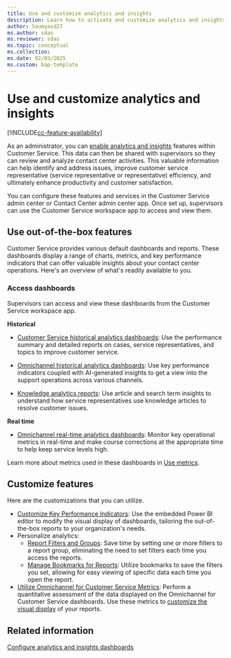 ```yaml
---
title: Use and customize analytics and insights
description: Learn how to activate and customize analytics and insights in Customer Service to boost contact center efficiency and improve customer satisfaction.
author: Soumyasd27
ms.author: sdas
ms.reviewer: sdas
ms.topic: conceptual 
ms.collection: 
ms.date: 02/03/2025
ms.custom: bap-template
---
```


# Use and customize analytics and insights

[!INCLUDE[cc-feature-availability](../../includes/cc-feature-availability.md)]


As an administrator, you can [enable analytics and insights](configure-customer-service-analytics-insights-csh.md#configure-analytics-and-insights-dashboards) features within Customer Service. This data can then be shared with supervisors so they can review and analyze contact center activities. This valuable information can help identify and address issues, improve customer service representative (service representative or representative) efficiency, and ultimately enhance productivity and customer satisfaction.

You can configure these features and services in the Customer Service admin center or Contact Center admin center app. Once set up, supervisors can use the Customer Service workspace app to access and view them.

## Use out-of-the-box features

Customer Service provides various default dashboards and reports. These dashboards display a range of charts, metrics, and key performance indicators that can offer valuable insights about your contact center operations. Here's an overview of what's readily available to you.

### Access dashboards

Supervisors can access and view these dashboards from the Customer Service workspace app.

**Historical**

- [Customer Service historical analytics dashboards](../use/customer-service-analytics-insights-csh.md#customer-service-historical-analytics-reports): Use the performance summary and detailed reports on cases, service representatives, and topics to improve customer service.

- [Omnichannel historical analytics dashboards](../use/omnichannel-analytics-insights.md): Use key performance indicators coupled with AI-generated insights to get a view into the support operations across various channels.

- [Knowledge analytics reports](../use/knowledge-search-analytics-cs.md): Use article and search term insights to understand how service representatives use knowledge articles to resolve customer issues.

**Real time**

- [Omnichannel real-time analytics dashboards](../use/intro-realtime-analytics-dashboard.md#overview-of-omnichannel-real-time-analytics-dashboard): Monitor key operational metrics in real-time and make course corrections at the appropriate time to help keep service levels high.

Learn more about metrics used in these dashboards in [Use metrics](../use/oc-metrics-dimensions.md).

## Customize features

Here are the customizations that you can utilize.

- [Customize Key Performance Indicators](../use/customize-reports.md#customize-visual-display): Use the embedded Power BI editor to modify the visual display of dashboards, tailoring the out-of-the-box reports to your organization's needs.
- Personalize analytics:
  - [Report Filters and Groups](../use/report-filters-groups.md#report-filters-and-groups): Save time by setting one or more filters to a report group, eliminating the need to set filters each time you access the reports.
  - [Manage Bookmarks for Reports](../use/manage-bookmarks.md#manage-bookmarks-for-reports): Utilize bookmarks to save the filters you set, allowing for easy viewing of specific data each time you open the report.
- [Utilize Omnichannel for Customer Service Metrics](../use/oc-metrics-dimensions.md#use-omnichannel-for-customer-service-metrics): Perform a quantitative assessment of the data displayed on the Omnichannel for Customer Service dashboards. Use these metrics to [customize the visual display](../use/customize-reports.md#customize-visual-display) of your reports.

## Related information

[Configure analytics and insights dashboards](configure-customer-service-analytics-insights-csh.md#configure-analytics-and-insights-dashboards)
